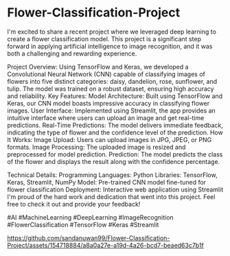 # Flower-Classification-Project
I'm excited to share a recent project where we leveraged deep learning to create a flower classification model. This project is a significant step forward in applying artificial intelligence to image recognition, and it was both a challenging and rewarding experience.

Project Overview:
Using TensorFlow and Keras, we developed a Convolutional Neural Network (CNN) capable of classifying images of flowers into five distinct categories: daisy, dandelion, rose, sunflower, and tulip. The model was trained on a robust dataset, ensuring high accuracy and reliability.
 Key Features:
Model Architecture: Built using TensorFlow and Keras, our CNN model boasts impressive accuracy in classifying flower images.
User Interface: Implemented using Streamlit, the app provides an intuitive interface where users can upload an image and get real-time predictions.
Real-Time Predictions: The model delivers immediate feedback, indicating the type of flower and the confidence level of the prediction.
 How It Works:
Image Upload: Users can upload images in JPG, JPEG, or PNG formats.
Image Processing: The uploaded image is resized and preprocessed for model prediction.
Prediction: The model predicts the class of the flower and displays the result along with the confidence percentage.

Technical Details:
Programming Languages: Python
Libraries: TensorFlow, Keras, Streamlit, NumPy
Model: Pre-trained CNN model fine-tuned for flower classification
Deployment: Interactive web application using Streamlit
I'm proud of the hard work and dedication that went into this project. Feel free to check it out and provide your feedback!

#AI #MachineLearning #DeepLearning #ImageRecognition #FlowerClassification #TensorFlow #Keras #Streamlit



https://github.com/sandanuwan99/Flower-Classification-Project/assets/154718884/a8a0a27e-a19d-4a26-bcd7-beaed63c7b1f





